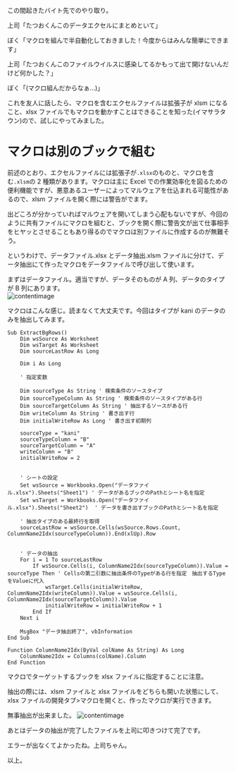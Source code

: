 この間起きたバイト先でのやり取り。

上司「たつおくんこのデータエクセルにまとめといて」

ぼく「マクロを組んで半自動化しておきました！今度からはみんな簡単にできます」

上司「たつおくんこのファイルウイルスに感染してるかもって出て開けないんだけど何かした？」

ぼく「(マクロ組んだからなぁ...)」

これを友人に話したら、マクロを含むエクセルファイルは拡張子が xlsm になること、xlsx ファイルでもマクロを動かすことはできることを知った(イマサラタウン)ので、試しにやってみました。

# マクロは別のブックで組む

前述のとおり、エクセルファイルには拡張子が`.xlsx`のものと、マクロを含む`.xlsm`の 2 種類があります。マクロは主に Excel での作業効率化を図るための便利機能ですが、悪意あるユーザーによってマルウェアを仕込まれる可能性があるので、xlsm ファイルを開く際には警告がでます。

出どころが分かっていればマルウェアを開いてしまう心配もないですが、今回のように共有ファイルにマクロを組むと、ブックを開く際に警告文が出て仕事相手をヒヤッとさせることもあり得るのでマクロは別ファイルに作成するのが無難そう。

というわけで、データファイル.xlsx とデータ抽出.xlsm ファイルに分けて、データ抽出にて作ったマクロをデータファイルで呼び出して使います。

まずはデータファイル。適当ですが、データそのものが A 列、データのタイプが B 列にあります。  
![contentimage](/datafile.png)

マクロはこんな感じ。読まなくて大丈夫です。今回はタイプが kani のデータのみを抽出してみます。

```VBA
Sub ExtractBgRows()
    Dim wsSource As Worksheet
    Dim wsTarget As Worksheet
    Dim sourceLastRow As Long

    Dim i As Long

    ' 指定変数

    Dim sourceType As String ' 検索条件のソースタイプ
    Dim sourceTypeColumn As String ' 検索条件のソースタイプがある行
    Dim sourceTargetColumn As String ' 抽出するソースがある行
    Dim writeColumn As String ' 書き出す行
    Dim initialWriteRow As Long ' 書き出す初期列

    sourceType = "kani"
    sourceTypeColumn = "B"
    sourceTargetColumn = "A"
    writeColumn = "B"
    initialWriteRow = 2


    ' シートの設定
    Set wsSource = Workbooks.Open("データファイル.xlsx").Sheets("Sheet1") ' データがあるブックのPathとシート名を指定
    Set wsTarget = Workbooks.Open("データファイル.xlsx").Sheets("Sheet2")  ' データを書き出すブックのPathとシート名を指定

    ' 抽出タイプのある最終行を取得
    sourceLastRow = wsSource.Cells(wsSource.Rows.Count, ColumnName2Idx(sourceTypeColumn)).End(xlUp).Row


    ' データの抽出
    For i = 1 To sourceLastRow
        If wsSource.Cells(i, ColumnName2Idx(sourceTypeColumn)).Value = sourceType Then ' Cellsの第二引数に抽出条件のTypeがある行を指定　抽出するTypeをValueに代入
            wsTarget.Cells(initialWriteRow, ColumnName2Idx(writeColumn)).Value = wsSource.Cells(i, ColumnName2Idx(sourceTargetColumn)).Value
            initialWriteRow = initialWriteRow + 1
        End If
    Next i

    MsgBox "データ抽出終了", vbInformation
End Sub

Function ColumnName2Idx(ByVal colName As String) As Long
    ColumnName2Idx = Columns(colName).Column
End Function
```

マクロでターゲットするブックを xlsx ファイルに指定することに注意。

抽出の際には、xlsm ファイルと xlsx ファイルをどちらも開いた状態にして、xlsx ファイルの開発タブ>マクロを開くと、作ったマクロが実行できます。

無事抽出が出来ました。
![contentimage](/extractdataresult.png)

あとはデータの抽出が完了したファイルを上司に叩きつけて完了です。

エラーが出なくてよかったね。上司ちゃん。

以上。
